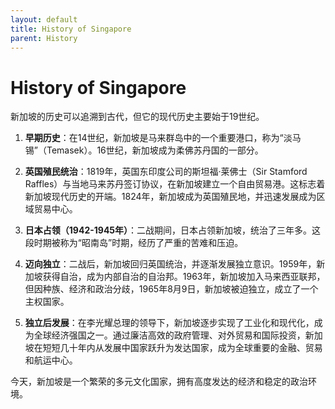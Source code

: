 ```yaml
---
layout: default
title: History of Singapore
parent: History
---
```


# History of Singapore

新加坡的历史可以追溯到古代，但它的现代历史主要始于19世纪。

1. **早期历史**：在14世纪，新加坡是马来群岛中的一个重要港口，称为“淡马锡”（Temasek）。16世纪，新加坡成为柔佛苏丹国的一部分。

2. **英国殖民统治**：1819年，英国东印度公司的斯坦福·莱佛士（Sir Stamford Raffles）与当地马来苏丹签订协议，在新加坡建立一个自由贸易港。这标志着新加坡现代历史的开端。1824年，新加坡成为英国殖民地，并迅速发展成为区域贸易中心。

3. **日本占领（1942-1945年）**：二战期间，日本占领新加坡，统治了三年多。这段时期被称为“昭南岛”时期，经历了严重的苦难和压迫。

4. **迈向独立**：二战后，新加坡回归英国统治，并逐渐发展独立意识。1959年，新加坡获得自治，成为内部自治的自治邦。1963年，新加坡加入马来西亚联邦，但因种族、经济和政治分歧，1965年8月9日，新加坡被迫独立，成立了一个主权国家。

5. **独立后发展**：在李光耀总理的领导下，新加坡逐步实现了工业化和现代化，成为全球经济强国之一。通过廉洁高效的政府管理、对外贸易和国际投资，新加坡在短短几十年内从发展中国家跃升为发达国家，成为全球重要的金融、贸易和航运中心。

今天，新加坡是一个繁荣的多元文化国家，拥有高度发达的经济和稳定的政治环境。